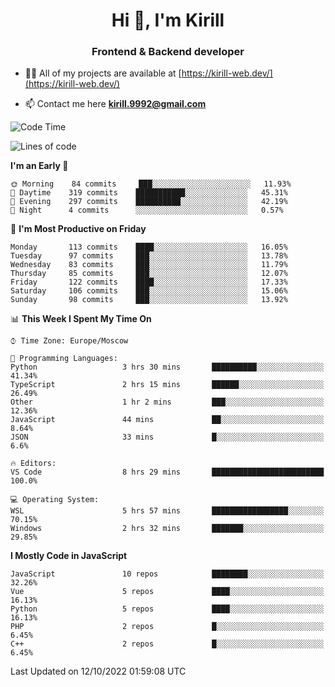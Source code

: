 <h1 align="center">Hi 👋, I'm Kirill</h1>
<h3 align="center">Frontend & Backend developer</h3>

- 👨‍💻 All of my projects are available at [https://kirill-web.dev/](https://kirill-web.dev/)

- 📫 Contact me here **kirill.9992@gmail.com**











<!--START_SECTION:waka-->
![Code Time](http://img.shields.io/badge/Code%20Time-1%2C152%20hrs%2047%20mins-blue)

![Lines of code](https://img.shields.io/badge/From%20Hello%20World%20I%27ve%20Written-526%20Thousand%20lines%20of%20code-blue)

**I'm an Early 🐤** 

```text
🌞 Morning    84 commits     ███░░░░░░░░░░░░░░░░░░░░░░   11.93% 
🌆 Daytime    319 commits    ███████████░░░░░░░░░░░░░░   45.31% 
🌃 Evening    297 commits    ██████████░░░░░░░░░░░░░░░   42.19% 
🌙 Night      4 commits      ░░░░░░░░░░░░░░░░░░░░░░░░░   0.57%

```
📅 **I'm Most Productive on Friday** 

```text
Monday       113 commits    ████░░░░░░░░░░░░░░░░░░░░░   16.05% 
Tuesday      97 commits     ███░░░░░░░░░░░░░░░░░░░░░░   13.78% 
Wednesday    83 commits     ███░░░░░░░░░░░░░░░░░░░░░░   11.79% 
Thursday     85 commits     ███░░░░░░░░░░░░░░░░░░░░░░   12.07% 
Friday       122 commits    ████░░░░░░░░░░░░░░░░░░░░░   17.33% 
Saturday     106 commits    ███░░░░░░░░░░░░░░░░░░░░░░   15.06% 
Sunday       98 commits     ███░░░░░░░░░░░░░░░░░░░░░░   13.92%

```


📊 **This Week I Spent My Time On** 

```text
⌚︎ Time Zone: Europe/Moscow

💬 Programming Languages: 
Python                   3 hrs 30 mins       ██████████░░░░░░░░░░░░░░░   41.34% 
TypeScript               2 hrs 15 mins       ██████░░░░░░░░░░░░░░░░░░░   26.49% 
Other                    1 hr 2 mins         ███░░░░░░░░░░░░░░░░░░░░░░   12.36% 
JavaScript               44 mins             ██░░░░░░░░░░░░░░░░░░░░░░░   8.64% 
JSON                     33 mins             █░░░░░░░░░░░░░░░░░░░░░░░░   6.6%

🔥 Editors: 
VS Code                  8 hrs 29 mins       █████████████████████████   100.0%

💻 Operating System: 
WSL                      5 hrs 57 mins       █████████████████░░░░░░░░   70.15% 
Windows                  2 hrs 32 mins       ███████░░░░░░░░░░░░░░░░░░   29.85%

```

**I Mostly Code in JavaScript** 

```text
JavaScript               10 repos            ████████░░░░░░░░░░░░░░░░░   32.26% 
Vue                      5 repos             ████░░░░░░░░░░░░░░░░░░░░░   16.13% 
Python                   5 repos             ████░░░░░░░░░░░░░░░░░░░░░   16.13% 
PHP                      2 repos             █░░░░░░░░░░░░░░░░░░░░░░░░   6.45% 
C++                      2 repos             █░░░░░░░░░░░░░░░░░░░░░░░░   6.45%

```



 Last Updated on 12/10/2022 01:59:08 UTC
<!--END_SECTION:waka-->
